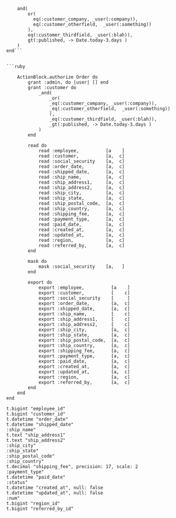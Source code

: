 ```grant :customer do
    and(
        or(
          eq(:customer_company, _user(:company)),
          eq(:customer_otherfield,  _user(:something))
        ),
        eq(:customer_thirdfield, _user(:blah)),
        gt(:published, -> Date.today-3.days )
    )
end```


```ruby

    ActionBlock.authorize Order do
        grant :admin, do |user| [] end
        grant :customer do
            _and(
                _or(
                _eq(:customer_company, _user(:company)),
                _eq(:customer_otherfield,  _user(:something))
                ),
                _eq(:customer_thirdfield, _user(:blah)),
                _gt(:published, -> Date.today-3.days )
            )
        end

        read do
            read :employee,          [a    ]
            read :customer,          [a,  c]
            read :social_security    [a,  c]
            read :order_date,        [a,  c]
            read :shipped_date,      [a,  c]
            read :ship_name,         [a,  c]
            read :ship_address1,     [a,  c]
            read :ship_address2,     [a,  c]
            read :ship_city,         [a,  c]
            read :ship_state,        [a,  c]
            read :ship_postal_code,  [a,  c]
            read :ship_country,      [a,  c]
            read :shipping_fee,      [a,  c]
            read :payment_type,      [a,  c]
            read :paid_date,         [a,  c]
            read :created_at,        [a,  c]
            read :updated_at,        [a,  c]
            read :region,            [a,  c]
            read :referred_by,       [a,  c]
        end

        mask do
            mask :social_security    [a,   ]
        end

        export do
            export :employee,          [a    ]
            export :customer,          [    c]
            export :social_security    [     ]
            export :order_date,        [a,  c]
            export :shipped_date,      [a,  c]
            export :ship_name,         [    c]
            export :ship_address1,     [    c]
            export :ship_address2,     [    c]
            export :ship_city,         [a,  c]
            export :ship_state,        [a,  c]
            export :ship_postal_code,  [a,  c]
            export :ship_country,      [a,  c]
            export :shipping_fee,      [a,  c]
            export :payment_type,      [a,  c]
            export :paid_date,         [a,  c]
            export :created_at,        [a,  c]
            export :updated_at,        [a,  c]
            export :region,            [a,  c]
            export :referred_by,       [a,  c]
        end
    end
end

```

    t.bigint "employee_id"
    t.bigint "customer_id"
    t.datetime "order_date"
    t.datetime "shipped_date"
    :ship_name"
    t.text "ship_address1"
    t.text "ship_address2"
    :ship_city"
    :ship_state"
    :ship_postal_code"
    :ship_country"
    t.decimal "shipping_fee", precision: 17, scale: 2
    :payment_type"
    t.datetime "paid_date"
    :status"
    t.datetime "created_at", null: false
    t.datetime "updated_at", null: false
    :num"
    t.bigint "region_id"
    t.bigint "referred_by_id"